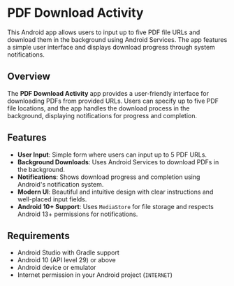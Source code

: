 # PDF Download Activity

This Android app allows users to input up to five PDF file URLs and download them in the background using Android Services. The app features a simple user interface and displays download progress through system notifications.

## Overview

The **PDF Download Activity** app provides a user-friendly interface for downloading PDFs from provided URLs. Users can specify up to five PDF file locations, and the app handles the download process in the background, displaying notifications for progress and completion.

## Features

- **User Input**: Simple form where users can input up to 5 PDF URLs.
- **Background Downloads**: Uses Android Services to download PDFs in the background.
- **Notifications**: Shows download progress and completion using Android's notification system.
- **Modern UI**: Beautiful and intuitive design with clear instructions and well-placed input fields.
- **Android 10+ Support**: Uses `MediaStore` for file storage and respects Android 13+ permissions for notifications.

## Requirements

- Android Studio with Gradle support
- Android 10 (API level 29) or above
- Android device or emulator
- Internet permission in your Android project (`INTERNET`)